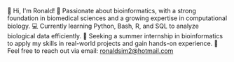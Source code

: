 👋 Hi, I'm Ronald!
🔬 Passionate about bioinformatics, with a strong foundation in biomedical sciences and a growing expertise in computational biology.
💻 Currently learning Python, Bash, R, and SQL to analyze biological data efficiently.
🚀 Seeking a summer internship in bioinformatics to apply my skills in real-world projects and gain hands-on experience.
📩 Feel free to reach out via email: ronaldsim2@hotmail.com
<!---
roo6688/roo6688 is a ✨ special ✨ repository because its `README.md` (this file) appears on your GitHub profile.
You can click the Preview link to take a look at your changes.
--->
